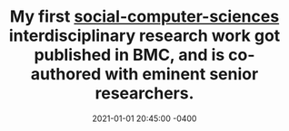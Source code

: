 ---
title: My first   <a href="https://bmcpublichealth.biomedcentral.com/articles/10.1186/s12889-021-12084-x" target="_blank"> social-computer-sciences</a>  interdisciplinary  research work got published in BMC, and is co-authored with eminent senior researchers.
date: 2021-01-01 20:45:00 -0400
---